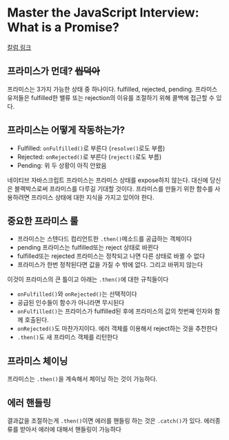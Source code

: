 # Master the JavaScript Interview: What is a Promise?

[칼럼 링크](https://medium.com/javascript-scene/master-the-javascript-interview-what-is-a-promise-27fc71e77261)

## 프라미스가 먼데?  ~~씹덕아~~

프라미스는 3가지 가능한 상태 중 하나이다. fulfilled, rejected, pending. 프라미스 유저들은 fulfilled한 밸류 또는 rejection의 이유를 조절하기 위해 콜백에 접근할 수 있다.

## 프라미스는 어떻게 작동하는가?

- Fulfilled: `onFulfilled()`로 부른다 (`resolve()`로도 부름)
- Rejected: `onRejected()`로 부른다 (`reject()`로도 부름)
- Pending: 위 두 상황이 아직 안왔음

네이티브 자바스크립트 프라미스는 프라미스 상태를 expose하지 않는다. 대신에 당신은 블랙박스로써 프라미스를 다루길 기대할 것이다. 프라미스를 만들기 위한 함수를 사용하려면 프라미스 상태에 대한 지식을 가지고 있어야 한다.

##  중요한 프라미스 룰

- 프라미스는 스텐다드 컴리언트한 `.then()`메소드를 공급하는 객체이다
- pending 프라미스는 fulfilled또는 reject 상태로 바뀐다
- fulfilled또는 rejected 프라미스는 정착되고 나면 다른 상태로 바뀔 수 없다
- 프라미스가 한번 정착된다면 값을 가질 수 밖에 없다. 그리고 바뀌지 않는다

이것이 프라미스의 큰 틀이고 아래는 `.then()`에 대한 규칙들이다

- `onFulfilled()`와 `onRejected()`는 선택적이다
- 공급된 인수들이 함수가 아니라면 무시된다
- `onFulfilled()`는 프라미스가 fulfilled된 후에 프라미스의 값의 첫번째 인자와 함께 호출된다.
- `onRejected()`도 마찬가지이다. 에러 객체를 이용해서 reject하는 것을 추천한다
- `.then()`도 새 프라미스 객체를 리턴한다

## 프라미스 체이닝

프라미스는 `.then()`을 계속해서 체이닝 하는 것이 가능하다.

## 에러 핸들링

결과값을 조절하는게 `.then()`이면 에러를 핸들링 하는 것은 `.catch()`가 있다. 에러종류를 받아서 에러에 대해서 핸들링이 가능하다